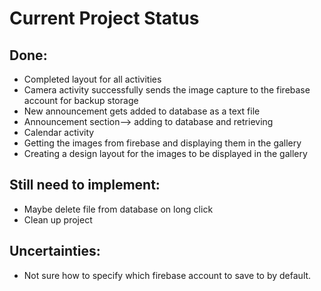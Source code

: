 # Current Project Status
## Done:
* Completed layout for all activities
* Camera activity successfully sends the image capture to the firebase account for backup storage
* New announcement gets added to database as a text file
* Announcement section--> adding to database and retrieving 
* Calendar activity
* Getting the images from firebase and displaying them in the gallery 
* Creating a design layout for the images to be displayed in the gallery

## Still need to implement:
* Maybe delete file from database on long click 
* Clean up project

## Uncertainties:
* Not sure how to specify which firebase account to save to by default. 

